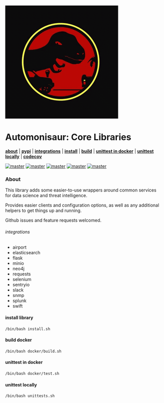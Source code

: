 ![](https://github.com/TheShellLand/automonisaur/raw/master/docs/images/sauruspark.gif)

# Automonisaur: Core Libraries

**[about](#about)** | 
**[pypi](https://pypi.org/project/automonisaur/)** | 
**[integrations](#integrations)** | 
**[install](#install)** | 
**[build](#build)** | 
**[unittest in docker](#unittest-in-docker')** | 
**[unittest locally](#unittest-locally)** | 
**[codecov](https://codecov.io/gh/TheShellLand/automonisaur)**


[![master](https://github.com/TheShellLand/automonisaur/actions/workflows/ci.yml/badge.svg)](https://github.com/TheShellLand/automonisaur/actions/workflows/ci.yml)
[![master](https://github.com/TheShellLand/automonisaur/actions/workflows/python39.yml/badge.svg)](https://github.com/TheShellLand/automonisaur/actions/workflows/python39.yml)
[![master](https://github.com/TheShellLand/automonisaur/actions/workflows/python38.yml/badge.svg)](https://github.com/TheShellLand/automonisaur/actions/workflows/python38.yml)
[![master](https://github.com/TheShellLand/automonisaur/actions/workflows/python37.yml/badge.svg)](https://github.com/TheShellLand/automonisaur/actions/workflows/python37.yml)
[![master](https://github.com/TheShellLand/automonisaur/actions/workflows/python36.yml/badge.svg)](https://github.com/TheShellLand/automonisaur/actions/workflows/python36.yml)

[//]: # ([![codecov]&#40;https://codecov.io/gh/TheShellLand/automonisaur/branch/master/graph/badge.svg&#41;]&#40;https://codecov.io/gh/TheShellLand/automonisaur&#41;)



### About

This library adds some easier-to-use wrappers around common services for data
science and threat intelligence.

Provides easier clients and configuration options, as well as any additional
helpers to get things up and running.

Github issues and feature requests welcomed.


###### integrations

- airport
- elasticsearch
- flask
- minio
- neo4j
- requests
- selenium
- sentryio
- slack
- snmp
- splunk
- swift


#### install library
```shell script
/bin/bash install.sh
```

#### build docker
```shell script
/bin/bash docker/build.sh
```

#### unittest in docker
```shell script
/bin/bash docker/test.sh
```

#### unittest locally
```shell script
/bin/bash unittests.sh
```
